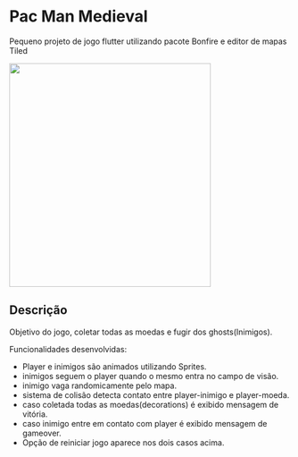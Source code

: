 # Pac Man Medieval

Pequeno projeto de jogo flutter utilizando pacote Bonfire e editor de mapas Tiled


<img src="https://user-images.githubusercontent.com/64796689/185298480-d8eadbd8-0542-413c-ba80-ccbc54ba01aa.png" width="361" height="400">


## Descrição

Objetivo do jogo, coletar todas as moedas e fugir dos ghosts(Inimigos).

<p>Funcionalidades desenvolvidas:</p>

  - Player e inimigos são animados utilizando Sprites.
  - inimigos seguem o player quando o mesmo entra no campo de visão.
  - inimigo vaga randomicamente pelo mapa.
  - sistema de colisão detecta contato entre player-inimigo e player-moeda.
  - caso coletada todas as moedas(decorations) é exibido mensagem de vitória.
  - caso inimigo entre em contato com player é exibido mensagem de gameover.
  - Opção de reiniciar jogo aparece nos dois casos acima.
